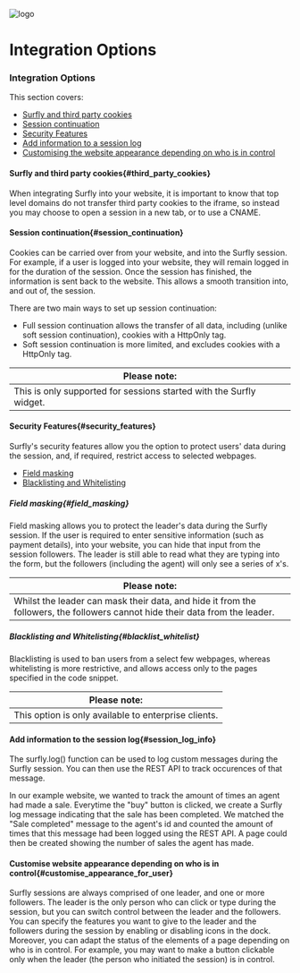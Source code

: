 ![logo](../images/logosmall.png)
# Integration Options

<a name="integration_options"></a>
### Integration Options

This section covers:

 - [Surfly and third party cookies](<#third_party_cookies>)
 - [Session continuation](<#session_continuation>)
 - [Security Features](<#security_features>)
 - [Add information to a session log](<#session_log_info>)
 - [Customising the website appearance depending on who is in control](<#customise_appearance_for_user>)

<a name="third_party_cookies"></a>
#### Surfly and third party cookies{#third_party_cookies}

When integrating Surfly into your website, it is important to know that top level domains do not transfer third party cookies to the iframe, so instead you may choose to open a session in a new tab, or to use a CNAME.

<a name="session_continuation"></a>
#### Session continuation{#session_continuation}

Cookies can be carried over from your website, and into the Surfly session. For example, if a user is logged into your website, they will remain logged in for the duration of the session. Once the session has finished, the information is sent back to the website. This allows a smooth transition into, and out of, the session.

There are two main ways to set up session continuation:

 - Full session continuation allows the transfer of all data, including (unlike soft session continuation), cookies with a HttpOnly tag.
 - Soft session continuation is more limited, and excludes cookies with a HttpOnly tag.


| Please note: |
| ------------- | 
| This is only supported for sessions started with the Surfly widget.|  

<a name="security_features"></a>
#### Security Features{#security_features}

Surfly's security features allow you the option to protect users' data during the session, and, if required, restrict access to selected webpages. 

 - [Field masking](#field_masking)
 - [Blacklisting and Whitelisting](#blacklist_whitelist)

<a name="field_masking"></a>
##### Field masking{#field_masking}

Field masking allows you to protect the leader's data during the Surfly session. If the user is required to enter sensitive information (such as payment details), into your website, you can hide that input from the session followers. The leader is still able to read what they are typing into the form, but the followers (including the agent) will only see a series of x's.

| Please note: |
| ------------- | 
| Whilst the leader can mask their data, and hide it from the followers, the followers cannot hide their data from the leader.|  



<a name="blacklist_whitelist"></a>
##### Blacklisting and Whitelisting{#blacklist_whitelist}

Blacklisting is used to ban users from a select few webpages, whereas whitelisting is more restrictive, and allows access only to the pages specified in the code snippet.

| Please note: |
| ------------- | 
| This option is only available to enterprise clients.  | 



<a name="session_log_info"></a>
#### Add information to the session log{#session_log_info}

The surfly.log() function can be used to log custom messages during the Surfly session. You can then use the REST API to track occurences of that message.

In our example website, we wanted to track the amount of times an agent had made a sale. Everytime the "buy" button is clicked, we create a Surfly log message indicating that the sale has been completed.  We matched the "Sale completed" message to the agent's id and counted the amount of times that this message had been logged using the REST API. A page could then be created showing the number of sales the agent has made.


<a name="customise_appearance_for_user"></a>
#### Customise website appearance depending on who is in control{#customise_appearance_for_user}

Surfly sessions are always comprised of one leader, and one or more followers. The leader is the only person who can click or type during the session, but you can switch control between the leader and the followers. You can specify the features you want to give to the leader and the followers during the session by enabling or disabling icons in the dock. Moreover, you can adapt the status of the elements of a page depending on who is in control. For example, you may want to make a button clickable only when the leader (the person who initiated the session) is in control.


 